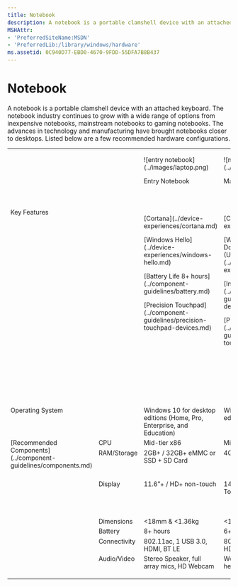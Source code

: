 ```yaml
---
title: Notebook
description: A notebook is a portable clamshell device with an attached keyboard.
MSHAttr:
- 'PreferredSiteName:MSDN'
- 'PreferredLib:/library/windows/hardware'
ms.assetid: 0C940D77-EBD0-4670-9FDD-55DFA7B8B437
---
```


# Notebook


A notebook is a portable clamshell device with an attached keyboard. The notebook industry continues to grow with a wide range of options from inexpensive notebooks, mainstream notebooks to gaming notebooks. The advances in technology and manufacturing have brought notebooks closer to desktops. Listed below are a few recommended hardware configurations.
<table>
<tbody valign="top">
<tr>
<td colspan="2"/>
<td>
<p>
![entry notebook](../images/laptop.png)
</p>
<p>
Entry Notebook
</p>
</td>
<td>
<p>
![mainstream notebook](../images/laptop.png)
</p>
<p>
Mainstream Notebook
</p>
</td>
<td>
<p>
![premium ultra-slim notebook](../images/laptop.png)
</p>
<p>
Premium Ultra-slim Notebook
</p>
</td>
<td>
<p>
![workstation notebook](../images/laptop.png)
</p>
<p>
Workstation Notebook
</p>
</td>
<td>
<p>
![gaming notebook](../images/laptop.png)
</p>
<p>
Gaming Notebook
</p>
</td>
</tr>
<tr>
<td colspan="2">
Key Features
</td>
<td>
<p>
[Cortana](../device-experiences/cortana.md)
</p>
<p>
[Windows Hello](../device-experiences/windows-hello.md)
</p>
<p>
[Battery Life 8+ hours](../component-guidelines/battery.md)
</p>
<p>
[Precision Touchpad](../component-guidelines/precision-touchpad-devices.md)
</p>
</td>
<td>
<p>
[Cortana](../device-experiences/cortana.md)
</p>
<p>
[Wired and Wireless Docking and Casting (USB-C; Miracast)](../device-experiences/docking.md)
</p>
<p>
[Inking/Pen Support](../component-guidelines/pen-devices.md)
</p>
<p>
[Precision Touchpad](../component-guidelines/precision-touchpad-devices.md)
</p>
</td>
<td>
<p>
High-DPI (4K)
</p>
<p>
[Cortana](../device-experiences/cortana.md)
</p>
<p>
[Long battery life (12+ hours)](../component-guidelines/battery.md)
</p>
<p>
[Wired and Wireless Docking and Casting (USB-C; Miracast)](../device-experiences/docking.md)
</p>
<p>
[Windows Hello](../device-experiences/windows-hello.md)
</p>
<p>
[Precision Touchpad](../component-guidelines/precision-touchpad-devices.md)
</p>
</td>
<td>
<p>
[Cortana](../device-experiences/cortana.md)
</p>
<p>
[Wired and Wireless Docking and Casting (USB-C; Miracast)](../device-experiences/docking.md)
</p>
<p>
[Inking/Pen Support](../component-guidelines/pen-devices.md)
</p>
<p>
[Precision Touchpad](../component-guidelines/precision-touchpad-devices.md)
</p>
</td>
<td>
<p>
Premium Audio/Visual experience (DX12, 4K support (display, chipset), premium speakers, Chipset support PlayReady, H/W DRM, H.265 H/W (decord/encord) )
</p>
<p>
[Cortana](../device-experiences/cortana.md)
</p>
<p>
Xbox content/Controller/Xbox Live
</p>
<p>
[Windows Hello](../device-experiences/windows-hello.md)
</p>
<p>
[Precision Touchpad](../component-guidelines/precision-touchpad-devices.md)
</p>
</td>
</tr>
<tr>
<td colspan="2">
Operating System
</td>
<td>
Windows 10 for desktop editions (Home, Pro, Enterprise, and Education)
</td>
<td>
Windows 10 for desktop editions
</td>
<td>
Windows 10 for desktop editions
</td>
<td>
Windows 10 for desktop editions
</td>
<td>
Windows 10 for desktop editions
</td>
</tr>
<tr>
<td rowspan="7">
[Recommended Components](../component-guidelines/components.md)
</td>
<td>
CPU
</td>
<td>
Mid-tier x86
</td>
<td>
Mid-range x86
</td>
<td>
Premium high-end x86
</td>
<td>
Premium high-end x86
</td>
<td>
Premium high-end x86
</td>
</tr>
<tr>
<td>
RAM/Storage
</td>
<td>
2GB+ / 32GB+ eMMC or SSD + SD Card
</td>
<td>
4GB+ / 500GB+ HDD
</td>
<td>
8GB/256GB SSD or 1TB HD w/SSD cache
</td>
<td>
8+GB / 256GB+ SSD or 750GB – 1TB+ HDD + SSD Cache
</td>
<td>
8GB+ / 1TB+ HDD + SSD Cache
</td>
</tr>
<tr>
<td>
<p>
Display
</p>
</td>
<td>
<p>
11.6”+ / HD+ non-touch
</p>
</td>
<td>
<p>
14.1” – 15.6” / FHD+ Touch
</p>
</td>
<td>
<p>
11.6”-12.5” display w/touch; FHD-WQHD, zero-bezel
</p>
</td>
<td>
<p>
14” / FHD+
</p>
</td>
<td>
<p>
14”-19” / FHD – 4K
</p>
<p>
Discrete DX12 GPU with 2GB-4GB
</p>
</td>
</tr>
<tr>
<td>
Dimensions
</td>
<td>
&lt;18mm & &lt;1.36kg
</td>
<td>
&lt;19mm & 1.8kg
</td>
<td>
&lt;15mm & &lt;.51kgs
</td>
<td>
&lt;20mm & &lt;1.5kg
</td>
<td>
&lt;20mm & &lt;1.5kg
</td>
</tr>
<tr>
<td>
Battery
</td>
<td>
8+ hours
</td>
<td>
6+ hours
</td>
<td>
12+ hours
</td>
<td>
-
</td>
<td>
-
</td>
</tr>
<tr>
<td>
Connectivity
</td>
<td>
802.11ac, 1 USB 3.0, HDMI, BT LE
</td>
<td>
802.11ac, USB 3.0, HDMI, BT LE, NFC
</td>
<td>
802.11ac, 2+ USB 3.x, HDMI, BT LE, LTE
</td>
<td>
802.11ac, 1 USB 3.0, HDMI, BT LE
</td>
<td>
802.11ac, 1 USB 3.0, HDMI, BT LE, LTE
</td>
</tr>
<tr>
<td>
Audio/Video
</td>
<td>
Stereo Speaker, full array mics, HD Webcam
</td>
<td>
Webcam, speakers, headphones
</td>
<td>
Stereo Speaker, full array microphones, HD Webcam
</td>
<td>
Premium sound, HD Webcam, full array microphones
</td>
<td>
Premium sound, HD Webcam, full array microphones
</td>
</tr>
</tbody>
</table>
